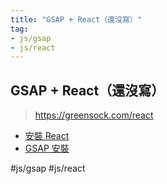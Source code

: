 ```yaml
---
title: "GSAP + React（還沒寫）"
tag: 
- js/gsap
- js/react
---
```

## GSAP + React（還沒寫）
>https://greensock.com/react

- [安裝 React](React/環境/安裝%20React.md)
- [GSAP 安裝](GSAP/GSAP%20安裝.md)


#js/gsap #js/react 